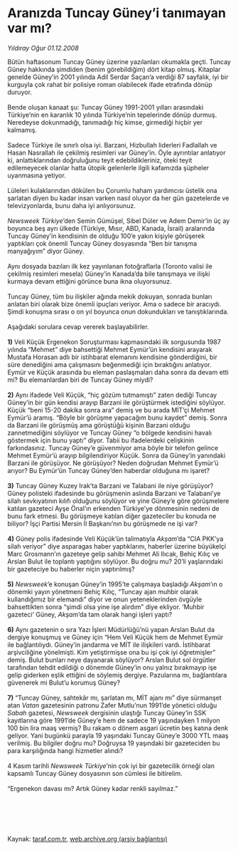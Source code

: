 # Aranızda Tuncay Güney’i tanımayan var mı?

*Yıldıray Oğur 01.12.2008*

<div class="taraf_structure_2col_1zq">
<div class="margen_n">



 <p>Bütün haftasonum Tuncay Güney üzerine yazılanları okumakla geçti. Tuncay Güney hakkında şimdiden (benim görebildiğim) dört kitap olmuş. Kitaplar genelde Güney’in 2001 yılında Adil Serdar Saçan’a verdiği 87 sayfalık, iyi bir kurguyla çok rahat bir polisiye roman olabilecek ifade etrafında dönüp duruyor. <br/><br/>Bende oluşan kanaat şu: Tuncay Güney 1991-2001 yılları arasındaki Türkiye’nin en karanlık 10 yılında Türkiye’nin tepelerinde dönüp durmuş. Neredeyse dokunmadığı, tanımadığı hiç kimse, girmediği hiçbir yer kalmamış. <br/><br/>Sadece Türkiye ile sınırlı olsa iyi. Barzani, Hizbullah liderleri Fadlallah ve Hasan Nasrallah ile çekilmiş resimleri var Güney’in. Öyle ayrıntılar anlatıyor ki, anlattıklarından doğruluğunu teyit edebildikleriniz, öteki teyit edilemeyecek olanlar hatta ütopik gelenlerle ilgili kafamızda şüpheler uyanmasına yetiyor. <br/><br/>Lüleleri kulaklarından dökülen bu Çorumlu haham yardımcısı üstelik ona şarlatan diyen bu kadar insan varken nasıl oluyor da her gün gazetelerde ve televizyonlarda, bunu daha iyi anlıyorsunuz.<i> <br/><br/>Newsweek Türkiye</i>’den Semin Gümüşel, Sibel Düler ve Adem Demir’in üç ay boyunca beş ayrı ülkede (Türkiye, Mısır, ABD, Kanada, İsrail) aralarında Tuncay Güney’in kendisinin de olduğu 100’e yakın kişiyle görüşerek yaptıkları çok önemli Tuncay Güney dosyasında “Ben bir tanışma manyağıyım” diyor Güney. <br/><br/>Aynı dosyada bazıları ilk kez yayınlanan fotoğraflarla (Toronto valisi ile çekilmiş resimleri mesela) Güney’in Kanada’da bile tanışmaya ve ilişki kurmaya devam ettiğini görünce buna ikna oluyorsunuz. <br/><br/>Tuncay Güney, tüm bu ilişkiler ağında mekik dokuyan, sonrada bunları anlatan biri olarak bize önemli ipuçları veriyor. Ama o sadece bir aracıydı. Şimdi konuşma sırası o on yıl boyunca onun dokundukları ve tanıştıklarında. <br/><br/>Aşağıdaki sorulara cevap vererek başlayabilirler.<b> <br/><br/>1)</b> Veli Küçük Ergenekon Soruşturması kapmasındaki ilk sorgusunda 1987 yılında “Mehmet” diye bahsettiği Mehmet Eymür’ün kendisini arayarak Mustafa Horasan adlı bir istihbarat elemanını kendisine gönderdiğini, bir süre denediğini ama çalışmasını beğenmediği için bıraktığını anlatıyor. Eymür ve Küçük arasında bu eleman paslaşmaları daha sonra da devam etti mi? Bu elemanlardan biri de Tuncay Güney miydi? <b><br/><br/>2)</b> Aynı ifadede Veli Küçük, “hiç gözüm tutmamıştı” zaten dediği Tuncay Güney’in bir gün kendisi arayıp Barzani ile görüştürmek istediğini söylüyor. Küçük “beni 15-20 dakika sonra ara” demiş ve bu arada MİT’çi Mehmet Eymür’ü aramış. “Böyle bir görüşme yapacağım bunu kaydet” demiş. Sonra da Barzani ile görüşmüş ama görüştüğü kişinin Barzani olduğu zannetmediğini söylüyor ve Tuncay Güney “o bölgede kendisini havalı göstermek için bunu yaptı” diyor. Tabii bu ifadelerdeki çelişkinin farkındasınız. Tuncay Güney’e güvenmiyor ama böyle bir telefon gelince Mehmet Eymür’ü arayıp bilgilendiriyor Küçük. Sonra da Güney’in yanındaki Barzani ile görüşüyor. Ne görüşüyor? Neden doğrudan Mehmet Eymür’ü arıyor? Bu Eymür’ün Tuncay Güney’den haberdar olduğuna mı işaret? <b><br/><br/>3)</b> Tuncay Güney Kuzey Irak’ta Barzani ve Talabani ile niye görüşüyor? Güney polisteki ifadesinde bu görüşmenin aslında Barzani ve Talabani’ye silah sevkıyatının kılıfı olduğunu söylüyor ve yine Güney’e göre görüşmelere katılan gazeteci Ayşe Önal’ın erkenden Türkiye’ye dönmesinin nedeni de bunu fark etmesi. Bu görüşmeye katılan diğer gazeteciler bu konuda ne biliyor? İşçi Partisi Mersin İl Başkanı’nın bu görüşmede ne işi var?<b> <br/><br/>4)</b> Güney polis ifadesinde Veli Küçük’ün talimatıyla <i>Akşam</i>’da “CIA PKK’ya silah veriyor” diye asparagas haber yaptıklarını, haberler üzerine büyükelçi Marc Grosmann’ın gazeteye gelip sahibi Mehmet Ali Ilıcak, Behiç Kılıç ve Arslan Bulut ile toplantı yaptığını söylüyor. Bu doğru mu? 20’li yaşlarındaki bir gazeteciye bu haberler niçin yaptırılmış?<b> <br/><br/>5)</b> <i>Newsweek</i>’e konuşan Güney’in 1995’te çalışmaya başladığı <i>Akşam</i>’ın o dönemki yayın yönetmeni Behiç Kılıç, “Tuncay ajan muhbir olarak kullandığımız bir elemandı” diyor ve onun yeteneklerinden övgüyle bahsettikten sonra “şimdi olsa yine işe alırdım” diye ekliyor. ‘Muhbir gazeteci’ Güney, <i>Akşam</i>’da tam olarak hangi işleri yaptı? <b><br/><br/>6)</b> Aynı gazetenin o sıra Yazı İşleri Müdürlüğü’nü yapan Arslan Bulut da dergiye konuşmuş ve Güney için “Hem Veli Küçük hem de Mehmet Eymür ile bağlantılıydı. Güney’in jandarma ve MİT ile ilişkileri vardı. İstihbarat arşivciliğine yönelmişti. Kim yetiştirmişse ona bu işi çok iyi öğretmişler” demiş. Bulut bunları neye dayanarak söylüyor? Arslan Bulut sol örgütler tarafından tehdit edildiği o dönemde Güney’in onu yalnız bırakmayıp işe gelip giderken eşlik ettiğini de söylemiş dergiye. Pazularına mı, bağlantılara güvenerek mi Bulut’u korumuş Güney?<b> <br/><br/>7)</b> “Tuncay Güney, sahtekâr mı, şarlatan mı, MİT ajanı mı” diye sürmanşet atan <i>Vatan</i> gazetesinin patronu Zafer Mutlu’nun 1991’de yönetici olduğu <i>Sabah</i> gazetesi, <i>Newsweek</i> dergisinin ulaştığı Tuncay Güney’in SSK kayıtlarına göre 1991’de Güney’e hem de sadece 19 yaşındayken 1 milyon 100 bin lira maaş vermiş? Bu rakam o dönem asgari ücretin beş katına denk geliyor. Yani bugünkü parayla 19 yaşındaki Tuncay Güney’e 3000 YTL maaş verilmiş. Bu bilgiler doğru mu? Doğruysa 19 yaşındaki bir gazeteciden bu para karşılığında hangi hizmetler alındı? <br/><br/>4 Kasım tarihli <i>Newsweek Türkiye</i>’nin çok iyi bir gazetecilik örneği olan kapsamlı Tuncay Güney dosyasının son cümlesi ile bitirelim. <br/><br/>“Ergenekon davası mı? Artık Güney kadar renkli sayılmaz.”</p>
<br/>
<br/>
<br/>



<br/>


<div id="taraf_not">
</div>

</div>


</div>

Kaynak: [taraf.com.tr](http://www.taraf.com.tr:80/makale/2911.htm), [web.archive.org (arşiv bağlantısı)](http://web.archive.org/web/20090912065000/http://www.taraf.com.tr:80/makale/2911.htm)
